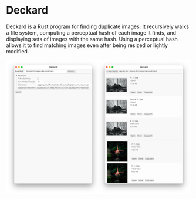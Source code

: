 # Deckard

Deckard is a Rust program for finding duplicate images. It recursively walks a file system, computing a perceptual hash of each image it finds, and displaying sets of images with the same hash. Using a perceptual hash allows it to find matching images even after being resized or lightly modified.

![Screenshots](screenshots.png)

